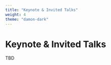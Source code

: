 ```yaml
---
title: "Keynote & Invited Talks"
weight: 4
theme: "damon-dark"
---
```


# Keynote & Invited Talks

TBD
